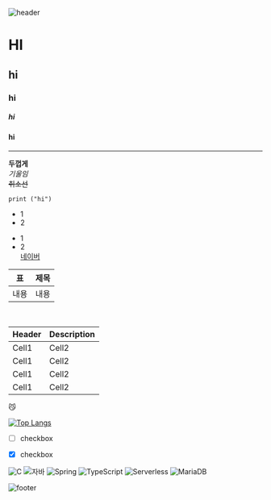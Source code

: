 ![header](https://capsule-render.vercel.app/api?type=rounded&color=gradient&height=300&section=header&text=깃허브%20테스트&desc=깃허브%20리드미%20연습&fontSize=90)


# HI
## hi
### hi
##### hi
#### hi
---
**두껍게**<br>
*기울임*<br>
~~취소선~~<br>
```
print ("hi")
```

* 1
* 2
- 1
- 2<br>
[네이버](https://www.naver.com)<br>



|표|제목|
|--|--|
|내용|내용|
<br>

|Header|Description|
|--|--|
|Cell1|Cell2|
|Cell1|Cell2|
|Cell1|Cell2|
|Cell1|Cell2|


😼

[![Top Langs](https://github-readme-stats.vercel.app/api/top-langs/?username=mirumeow)](https://github.com/anuraghazra/github-readme-stats)


- [ ] checkbox
- [x] checkbox


![C](https://img.shields.io/badge/-C-123456?style=flat-square&logo=C&logoColor=black)
![자바](https://img.shields.io/badge/-자바-007396?style=flat&logo=Java&logoColor=ffffff)
![Spring](https://img.shields.io/badge/-Spring-6DB33F?style=for-the-badge&logo=Spring&logoColor=white)
![TypeScript](https://img.shields.io/badge/-TypeScript-3178C6?style=flatsquare&logo=TypeScript&logoColor=white)
![Serverless](https://img.shields.io/badge/-Serverless-FD5750?style=flatsquare&logo=Serverless&logoColor=magenta)
![MariaDB](https://img.shields.io/badge/-MariaDB-1F305F?style=flat-square&logo=mariadb&logoColor=white)

![footer](https://capsule-render.vercel.app/api?type=egg&color=gradient&height=300&section=footer&text=깃허브%20test&fontSize=90)
